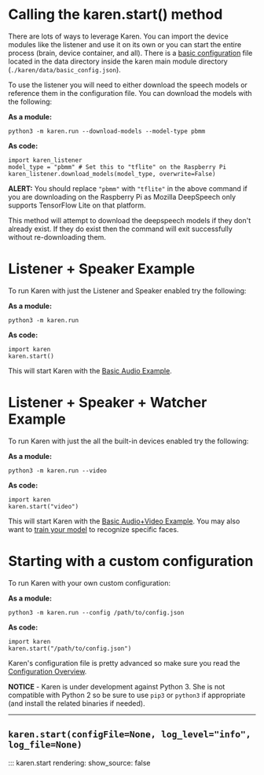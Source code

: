 # Calling the karen.start() method
There are lots of ways to leverage Karen.  You can import the device modules like the listener and use it on its own or you can start the entire process (brain, device container, and all).  There is a [basic configuration](config.example.md) file located in the data directory inside the karen main module directory (```./karen/data/basic_config.json```).

To use the listener you will need to either download the speech models or reference them in the configuration file.  You can download the models with the following:

__As a module:__
```
python3 -m karen.run --download-models --model-type pbmm
```

__As code:__
```
import karen_listener
model_type = "pbmm"	# Set this to "tflite" on the Raspberry Pi
karen_listener.download_models(model_type, overwrite=False) 
```

__ALERT:__ You should replace ```"pbmm"``` with ```"tflite"``` in the above command if you are downloading on the Raspberry Pi as Mozilla DeepSpeech only supports TensorFlow Lite on that platform.  

This method will attempt to download the deepspeech models if they don't already exist.  If they do exist then the command will exit successfully without re-downloading them.

# Listener + Speaker Example

To run Karen with just the Listener and Speaker enabled try the following:

__As a module:__
```
python3 -m karen.run 
```

__As code:__
```
import karen
karen.start()
```

This will start Karen with the [Basic Audio Example](config.example.md).  

# Listener + Speaker + Watcher Example

To run Karen with just the all the built-in devices enabled try the following:

__As a module:__
```
python3 -m karen.run --video
```

__As code:__
```
import karen
karen.start("video")
```

This will start Karen with the [Basic Audio+Video Example](config.example.video.md).  You may also want to [train your model](karen.watcher.train.md) to recognize specific faces.

# Starting with a custom configuration

To run Karen with your own custom configuration:

__As a module:__
```
python3 -m karen.run --config /path/to/config.json
```

__As code:__
```
import karen
karen.start("/path/to/config.json")
```

Karen's configuration file is pretty advanced so make sure you read the [Configuration Overview](config.overview.md).  

**NOTICE** - Karen is under development against Python 3.  She is not compatible with Python 2 so be sure to use ```pip3``` or ```python3``` if appropriate (and install the related binaries if needed).

-----

## ```karen.start(configFile=None, log_level="info", log_file=None)```

::: karen.start
    rendering:
      show_source: false